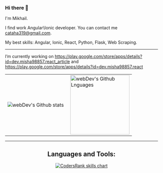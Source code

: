 ### Hi there 👋

I'm Mikhail.

I find work Angular\Ionic developer. You can contact me cataha319@gmail.com.

My best skills: Angular, Ionic, React, Python, Flask, Web Scraping.

---

I’m currently working on https://play.google.com/store/apps/details?id=dev.misha98857.react_article and https://play.google.com/store/apps/details?id=dev.misha98857.react

<table>
  <tr>
    <td>
      <img align="left" src="https://github-readme-streak-stats.herokuapp.com/?user=misha98857&theme=algolia" alt="webDev's Github stats" />
    </td>
    <td>
      <img height="195px" align="right" alt="webDev's Github Lnguages" src="https://github-readme-stats-eight-theta.vercel.app/api/top-langs/?username=misha98857&theme=algolia&layout=compact" />
    </td>
  </tr>
</table>

---

<h2 align="center">Languages and Tools:</h3>
<p align="center">
  <a href="https://profile.codersrank.io/user/misha98857" target="_blank">
    <img src="https://cr-skills-chart-widget.azurewebsites.net/api/api?username=misha98857&width=820&bg=transparent&branding=false" alt="CodersRank skills chart"/>
  </a>
</p>
